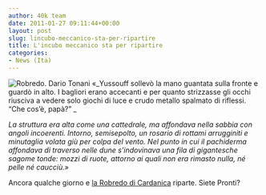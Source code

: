 ```yaml
---
author: 40k team
date: 2011-01-27 09:11:44+00:00
layout: post
slug: lincubo-meccanico-sta-per-ripartire
title: L'incubo meccanico sta per ripartire
categories:
- News (Ita)
---
```


![Robredo. Dario Tonani](http://www.40kbooks.com/wp-content/uploads/robredo-tonani2_ok_t-150x150.jpg) «_Yussouff sollevò la mano guantata sulla fronte e  guardò in alto. I bagliori erano accecanti e per quanto strizzasse gli  occhi riusciva a vedere solo giochi di luce e crudo metallo spalmato di  riflessi. “Che cos’è, papà?” _

_La struttura era alta come una cattedrale, ma affondava nella sabbia con  angoli incoerenti. Intorno, semisepolto, un rosario di rottami  arrugginiti e minutaglia volata giù per colpa del vento. Nel punto in  cui il pachiderma affondava di traverso nelle dune s’indovinava una fila  di gigantesche sagome tonde: mozzi di ruote, attorno ai quali non era  rimasto nulla, né pelle né caucciù._»

Ancora qualche giorno e [la Robredo di Cardanica](http://www.40kbooks.com/?p=3629) riparte. Siete Pronti?
